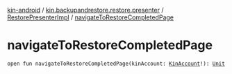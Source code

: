 [kin-android](../../index.md) / [kin.backupandrestore.restore.presenter](../index.md) / [RestorePresenterImpl](index.md) / [navigateToRestoreCompletedPage](./navigate-to-restore-completed-page.md)

# navigateToRestoreCompletedPage

`open fun navigateToRestoreCompletedPage(kinAccount: `[`KinAccount`](../../kin.sdk/-kin-account/index.md)`!): `[`Unit`](https://kotlinlang.org/api/latest/jvm/stdlib/kotlin/-unit/index.html)